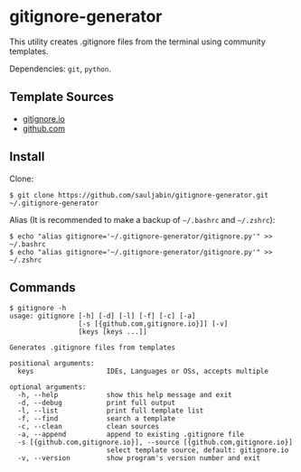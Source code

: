 # gitignore-generator

This utility creates .gitignore files from the terminal using community templates.

Dependencies: `git`, `python`.

## Template Sources

- [gitignore.io](https://github.com/toptal/gitignore.git)
- [github.com](https://github.com/github/gitignore.git)

## Install

Clone:
```shell script
$ git clone https://github.com/sauljabin/gitignore-generator.git ~/.gitignore-generator
```

Alias (It is recommended to make a backup of `~/.bashrc` and `~/.zshrc`):
```shell script
$ echo "alias gitignore='~/.gitignore-generator/gitignore.py'" >> ~/.bashrc
$ echo "alias gitignore='~/.gitignore-generator/gitignore.py'" >> ~/.zshrc
```

## Commands

```shell script
$ gitignore -h
usage: gitignore [-h] [-d] [-l] [-f] [-c] [-a]
                 [-s [{github.com,gitignore.io}]] [-v]
                 [keys [keys ...]]

Generates .gitignore files from templates

positional arguments:
  keys                  IDEs, Languages or OSs, accepts multiple

optional arguments:
  -h, --help            show this help message and exit
  -d, --debug           print full output
  -l, --list            print full template list
  -f, --find            search a template
  -c, --clean           clean sources
  -a, --append          append to existing .gitignore file
  -s [{github.com,gitignore.io}], --source [{github.com,gitignore.io}]
                        select template source, default: gitignore.io
  -v, --version         show program's version number and exit
```
